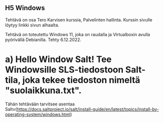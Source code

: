 ## H5 Windows
Tehtävä on osa Tero Karvisen kurssia, Palvelinten hallinta. Kurssin sivulle löytyy linkki sivun alhaalta.

Tehtävä on toteutettu Windows 11, joka on raudalla ja Virtualboxin avulla pyörivällä Debianilla. Tehty 6.12.2022.

# a) Hello Window Salt! Tee Windowsille SLS-tiedostoon Salt-tila, joka tekee tiedoston nimeltä "suolaikkuna.txt".

Tähän tehtävään tarvitsee asentaa Saltv(https://docs.saltproject.io/salt/install-guide/en/latest/topics/install-by-operating-system/windows.html)
